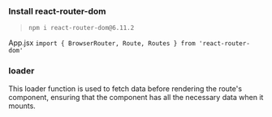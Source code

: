 ### Install react-router-dom
>`npm i react-router-dom@6.11.2`

App.jsx
`import { BrowserRouter, Route, Routes } from 'react-router-dom'`

### loader
This loader function is used to fetch data before rendering the route's component, ensuring that the component has all the necessary data when it mounts.
